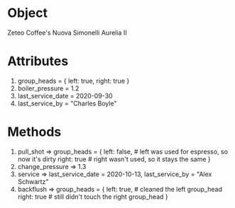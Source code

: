 # Object
Zeteo Coffee's Nuova Simonelli Aurelia II

# Attributes
1. group_heads = {
  left: true,
  right: true
}
2. boiler_pressure = 1.2
3. last_service_date = 2020-09-30
4. last_service_by = "Charles Boyle"

# Methods
1. pull_shot => group_heads = {
  left: false,   # left was used for espresso, so now it's dirty
  right: true    # right wasn't used, so it stays the same
}
2. change_pressure => 1.3
3. service => last_service_date = 2020-10-13, last_service_by = "Alex Schwartz"
4. backflush => group_heads = {
  left: true,    # cleaned the left group_head
  right: true    # still didn't touch the right group_head
}

